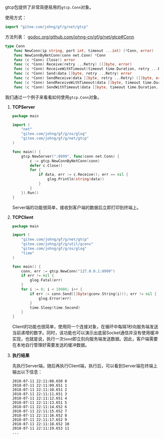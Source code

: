 gtcp包提供了非常简便易用的```gtcp.Conn```对象。

使用方式：
```go
import "gitee.com/johng/gf/g/net/gtcp"
```

方法列表：
[godoc.org/github.com/johng-cn/gf/g/net/gtcp#Conn](https://godoc.org/github.com/johng-cn/gf/g/net/gtcp)
```go
type Conn
    func NewConn(ip string, port int, timeout ...int) (*Conn, error)
    func NewConnByNetConn(conn net.Conn) *Conn
    func (c *Conn) Close() error
    func (c *Conn) Receive(retry ...Retry) ([]byte, error)
    func (c *Conn) ReceiveWithTimeout(timeout time.Duration, retry ...Retry) ([]byte, error)
    func (c *Conn) Send(data []byte, retry ...Retry) error
    func (c *Conn) SendReceive(data []byte, retry ...Retry) ([]byte, error)
    func (c *Conn) SendReceiveWithTimeout(data []byte, timeout time.Duration, retry ...Retry) ([]byte, error)
    func (c *Conn) SendWithTimeout(data []byte, timeout time.Duration, retry ...Retry) error
```

我们通过一个例子来看看如何使用```gtcp.Conn```对象。

1. **TCPServer**

    ```go
    package main

    import (
        "net"
        "gitee.com/johng/gf/g/os/glog"
        "gitee.com/johng/gf/g/net/gtcp"
    )

    func main() {
        gtcp.NewServer(":8999", func(conn net.Conn) {
            c := gtcp.NewConnByNetConn(conn)
            defer c.Close()
            for {
                if data, err := c.Receive(); err == nil {
                    glog.Println(string(data))
                }
            }
        }).Run()
    }
    ```
    Server端的功能很简单，接收到客户端的数据后立即打印到终端上。
    
1. **TCPClient**

    ```go
    package main

    import (
        "gitee.com/johng/gf/g/net/gtcp"
        "gitee.com/johng/gf/g/util/gconv"
        "gitee.com/johng/gf/g/os/glog"
        "time"
    )

    func main() {
        conn, err := gtcp.NewConn("127.0.0.1:8999")
        if err != nil {
            glog.Fatal(err)
        }
        for i := 0; i < 10000; i++ {
            if err := conn.Send([]byte(gconv.String(i))); err != nil {
                glog.Error(err)
            }
            time.Sleep(time.Second)
        }
    }
    ```
    Client的功能也很简单，使用同一个连接对象，在循环中每隔1秒向服务端发送当前递增的数字。同时，该功能也可以演示出底层Socket通信并没有使用缓冲实现，也就是说，执行一次```Send```即立刻向服务端发送数据。因此，客户端需要在本地自行管理好需要发送的缓冲数据。
    
1. **执行结果**

	先执行Server端，随后再执行Client端，执行后，可以看到Server端在终端上输出以下信息：
    ```shell
    2018-07-11 22:11:08.650 0
    2018-07-11 22:11:09.651 1
    2018-07-11 22:11:10.651 2
    2018-07-11 22:11:11.651 3
    2018-07-11 22:11:12.651 4
    2018-07-11 22:11:13.651 5
    2018-07-11 22:11:14.652 6
    2018-07-11 22:11:15.652 7
    2018-07-11 22:11:16.652 8
    2018-07-11 22:11:17.652 9
    2018-07-11 22:11:18.652 10
    2018-07-11 22:11:19.653 11
    ...
    ```